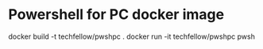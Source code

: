 # Powershell for PC docker image
docker build -t techfellow/pwshpc . 
docker run -it techfellow/pwshpc pwsh